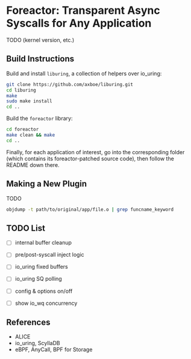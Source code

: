 # Foreactor: Transparent Async Syscalls for Any Application

TODO (kernel version, etc.)


## Build Instructions

Build and install `liburing`, a collection of helpers over io_uring:

```bash
git clone https://github.com/axboe/liburing.git
cd liburing
make
sudo make install
cd ..
```

Build the `foreactor` library:

```bash
cd foreactor
make clean && make
cd ..
```

Finally, for each application of interest, go into the corresponding folder (which contains its foreactor-patched source code), then follow the README down there.


## Making a New Plugin

TODO

```bash
objdump -t path/to/original/app/file.o | grep funcname_keyword
```


## TODO List

- [ ] internal buffer cleanup
- [ ] pre/post-syscall inject logic
- [ ] io_uring fixed buffers
- [ ] io_uring SQ polling
- [ ] config & options on/off
- [ ] show io_wq concurrency


## References

- ALICE
- io_uring, ScyllaDB
- eBPF, AnyCall, BPF for Storage
